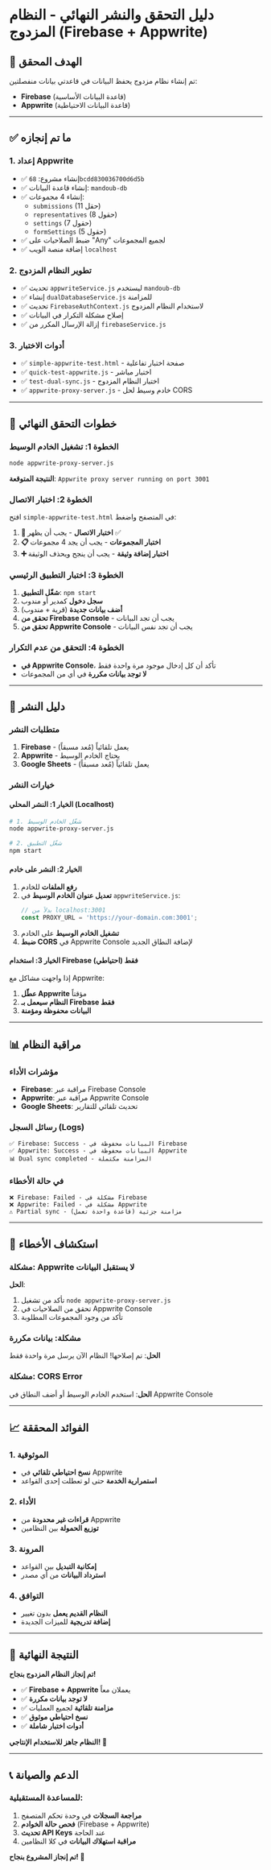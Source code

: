 # دليل التحقق والنشر النهائي - النظام المزدوج (Firebase + Appwrite)

## 🎯 الهدف المحقق
تم إنشاء نظام مزدوج يحفظ البيانات في قاعدتي بيانات منفصلتين:
- **Firebase** (قاعدة البيانات الأساسية)
- **Appwrite** (قاعدة البيانات الاحتياطية)

---

## ✅ ما تم إنجازه

### 1. إعداد Appwrite
- ✅ إنشاء مشروع: `68bcdd830036700d6d5b`
- ✅ إنشاء قاعدة البيانات: `mandoub-db`
- ✅ إنشاء 4 مجموعات:
  - `submissions` (11 حقل)
  - `representatives` (8 حقول)
  - `settings` (7 حقول)
  - `formSettings` (5 حقول)
- ✅ ضبط الصلاحيات على "Any" لجميع المجموعات
- ✅ إضافة منصة الويب `localhost`

### 2. تطوير النظام المزدوج
- ✅ تحديث `appwriteService.js` ليستخدم `mandoub-db`
- ✅ إنشاء `dualDatabaseService.js` للمزامنة
- ✅ تحديث `FirebaseAuthContext.js` لاستخدام النظام المزدوج
- ✅ إصلاح مشكلة التكرار في البيانات
- ✅ إزالة الإرسال المكرر من `firebaseService.js`

### 3. أدوات الاختبار
- ✅ `simple-appwrite-test.html` - صفحة اختبار تفاعلية
- ✅ `quick-test-appwrite.js` - اختبار مباشر
- ✅ `test-dual-sync.js` - اختبار النظام المزدوج
- ✅ `appwrite-proxy-server.js` - خادم وسيط لحل CORS

---

## 🧪 خطوات التحقق النهائي

### الخطوة 1: تشغيل الخادم الوسيط
```bash
node appwrite-proxy-server.js
```
**النتيجة المتوقعة**: `Appwrite proxy server running on port 3001`

### الخطوة 2: اختبار الاتصال
افتح `simple-appwrite-test.html` في المتصفح واضغط:
1. **🚀 اختبار الاتصال** - يجب أن يظهر ✅
2. **📋 اختبار المجموعات** - يجب أن يجد 4 مجموعات
3. **➕ اختبار إضافة وثيقة** - يجب أن ينجح ويحذف الوثيقة

### الخطوة 3: اختبار التطبيق الرئيسي
1. **شغّل التطبيق**: `npm start`
2. **سجل دخول** كمدير أو مندوب
3. **أضف بيانات جديدة** (قرية + مندوب)
4. **تحقق من Firebase Console** - يجب أن تجد البيانات
5. **تحقق من Appwrite Console** - يجب أن تجد نفس البيانات

### الخطوة 4: التحقق من عدم التكرار
- **في Appwrite Console**، تأكد أن كل إدخال موجود مرة واحدة فقط
- **لا توجد بيانات مكررة** في أي من المجموعات

---

## 🚀 دليل النشر

### متطلبات النشر
1. **Firebase** - يعمل تلقائياً (مُعد مسبقاً)
2. **Appwrite** - يحتاج الخادم الوسيط
3. **Google Sheets** - يعمل تلقائياً (مُعد مسبقاً)

### خيارات النشر

#### الخيار 1: النشر المحلي (Localhost)
```bash
# 1. شغّل الخادم الوسيط
node appwrite-proxy-server.js

# 2. شغّل التطبيق
npm start
```

#### الخيار 2: النشر على خادم
1. **رفع الملفات** للخادم
2. **تعديل عنوان الخادم الوسيط** في `appwriteService.js`:
   ```javascript
   // بدلاً من localhost:3001
   const PROXY_URL = 'https://your-domain.com:3001';
   ```
3. **تشغيل الخادم الوسيط** على الخادم
4. **ضبط CORS** في Appwrite Console لإضافة النطاق الجديد

#### الخيار 3: استخدام Firebase فقط (احتياطي)
إذا واجهت مشاكل مع Appwrite:
1. **عطّل Appwrite** مؤقتاً
2. **النظام سيعمل بـ Firebase فقط**
3. **البيانات محفوظة ومؤمنة**

---

## 📊 مراقبة النظام

### مؤشرات الأداء
- **Firebase**: مراقبة عبر Firebase Console
- **Appwrite**: مراقبة عبر Appwrite Console  
- **Google Sheets**: تحديث تلقائي للتقارير

### رسائل السجل (Logs)
```
✅ Firebase: Success - البيانات محفوظة في Firebase
✅ Appwrite: Success - البيانات محفوظة في Appwrite
📊 Dual sync completed - المزامنة مكتملة
```

### في حالة الأخطاء
```
❌ Firebase: Failed - مشكلة في Firebase
❌ Appwrite: Failed - مشكلة في Appwrite
⚠️ Partial sync - مزامنة جزئية (قاعدة واحدة تعمل)
```

---

## 🔧 استكشاف الأخطاء

### مشكلة: Appwrite لا يستقبل البيانات
**الحل**:
1. تأكد من تشغيل `node appwrite-proxy-server.js`
2. تحقق من الصلاحيات في Appwrite Console
3. تأكد من وجود المجموعات المطلوبة

### مشكلة: بيانات مكررة
**الحل**: تم إصلاحها! النظام الآن يرسل مرة واحدة فقط

### مشكلة: CORS Error
**الحل**: استخدم الخادم الوسيط أو أضف النطاق في Appwrite Console

---

## 📈 الفوائد المحققة

### 1. الموثوقية
- **نسخ احتياطي تلقائي** في Appwrite
- **استمرارية الخدمة** حتى لو تعطلت إحدى القواعد

### 2. الأداء
- **قراءات غير محدودة** من Appwrite
- **توزيع الحمولة** بين النظامين

### 3. المرونة
- **إمكانية التبديل** بين القواعد
- **استرداد البيانات** من أي مصدر

### 4. التوافق
- **النظام القديم يعمل** بدون تغيير
- **إضافة تدريجية** للميزات الجديدة

---

## 🎉 النتيجة النهائية

**تم إنجاز النظام المزدوج بنجاح!**

- ✅ **Firebase + Appwrite** يعملان معاً
- ✅ **لا توجد بيانات مكررة**
- ✅ **مزامنة تلقائية** لجميع العمليات
- ✅ **نسخ احتياطي موثوق**
- ✅ **أدوات اختبار شاملة**

**النظام جاهز للاستخدام الإنتاجي! 🚀**

---

## 📞 الدعم والصيانة

### للمساعدة المستقبلية:
1. **مراجعة السجلات** في وحدة تحكم المتصفح
2. **فحص حالة الخوادم** (Firebase + Appwrite)
3. **تحديث API Keys** عند الحاجة
4. **مراقبة استهلاك البيانات** في كلا النظامين

**تم إنجاز المشروع بنجاح! 🎯**
